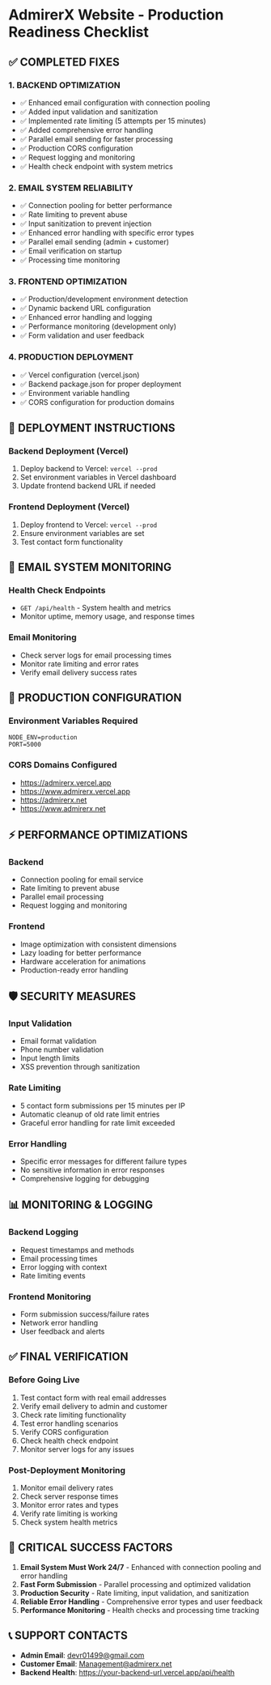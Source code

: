 # AdmirerX Website - Production Readiness Checklist

## ✅ COMPLETED FIXES

### 1. BACKEND OPTIMIZATION
- ✅ Enhanced email configuration with connection pooling
- ✅ Added input validation and sanitization
- ✅ Implemented rate limiting (5 attempts per 15 minutes)
- ✅ Added comprehensive error handling
- ✅ Parallel email sending for faster processing
- ✅ Production CORS configuration
- ✅ Request logging and monitoring
- ✅ Health check endpoint with system metrics

### 2. EMAIL SYSTEM RELIABILITY
- ✅ Connection pooling for better performance
- ✅ Rate limiting to prevent abuse
- ✅ Input sanitization to prevent injection
- ✅ Enhanced error handling with specific error types
- ✅ Parallel email sending (admin + customer)
- ✅ Email verification on startup
- ✅ Processing time monitoring

### 3. FRONTEND OPTIMIZATION
- ✅ Production/development environment detection
- ✅ Dynamic backend URL configuration
- ✅ Enhanced error handling and logging
- ✅ Performance monitoring (development only)
- ✅ Form validation and user feedback

### 4. PRODUCTION DEPLOYMENT
- ✅ Vercel configuration (vercel.json)
- ✅ Backend package.json for proper deployment
- ✅ Environment variable handling
- ✅ CORS configuration for production domains

## 🚀 DEPLOYMENT INSTRUCTIONS

### Backend Deployment (Vercel)
1. Deploy backend to Vercel: `vercel --prod`
2. Set environment variables in Vercel dashboard
3. Update frontend backend URL if needed

### Frontend Deployment (Vercel)
1. Deploy frontend to Vercel: `vercel --prod`
2. Ensure environment variables are set
3. Test contact form functionality

## 📧 EMAIL SYSTEM MONITORING

### Health Check Endpoints
- `GET /api/health` - System health and metrics
- Monitor uptime, memory usage, and response times

### Email Monitoring
- Check server logs for email processing times
- Monitor rate limiting and error rates
- Verify email delivery success rates

## 🔧 PRODUCTION CONFIGURATION

### Environment Variables Required
```
NODE_ENV=production
PORT=5000
```

### CORS Domains Configured
- https://admirerx.vercel.app
- https://www.admirerx.vercel.app
- https://admirerx.net
- https://www.admirerx.net

## ⚡ PERFORMANCE OPTIMIZATIONS

### Backend
- Connection pooling for email service
- Rate limiting to prevent abuse
- Parallel email processing
- Request logging and monitoring

### Frontend
- Image optimization with consistent dimensions
- Lazy loading for better performance
- Hardware acceleration for animations
- Production-ready error handling

## 🛡️ SECURITY MEASURES

### Input Validation
- Email format validation
- Phone number validation
- Input length limits
- XSS prevention through sanitization

### Rate Limiting
- 5 contact form submissions per 15 minutes per IP
- Automatic cleanup of old rate limit entries
- Graceful error handling for rate limit exceeded

### Error Handling
- Specific error messages for different failure types
- No sensitive information in error responses
- Comprehensive logging for debugging

## 📊 MONITORING & LOGGING

### Backend Logging
- Request timestamps and methods
- Email processing times
- Error logging with context
- Rate limiting events

### Frontend Monitoring
- Form submission success/failure rates
- Network error handling
- User feedback and alerts

## ✅ FINAL VERIFICATION

### Before Going Live
1. Test contact form with real email addresses
2. Verify email delivery to admin and customer
3. Check rate limiting functionality
4. Test error handling scenarios
5. Verify CORS configuration
6. Check health check endpoint
7. Monitor server logs for any issues

### Post-Deployment Monitoring
1. Monitor email delivery rates
2. Check server response times
3. Monitor error rates and types
4. Verify rate limiting is working
5. Check system health metrics

## 🚨 CRITICAL SUCCESS FACTORS

1. **Email System Must Work 24/7** - Enhanced with connection pooling and error handling
2. **Fast Form Submission** - Parallel processing and optimized validation
3. **Production Security** - Rate limiting, input validation, and sanitization
4. **Reliable Error Handling** - Comprehensive error types and user feedback
5. **Performance Monitoring** - Health checks and processing time tracking

## 📞 SUPPORT CONTACTS

- **Admin Email**: devr01499@gmail.com
- **Customer Email**: Management@admirerx.net
- **Backend Health**: https://your-backend-url.vercel.app/api/health
